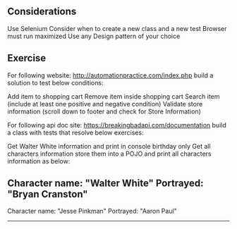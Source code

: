 ## Considerations

Use Selenium
Consider when to create a new class and a new test
Browser must run maximized
Use any Design pattern of your choice

## Exercise

For following website: http://automationpractice.com/index.php build a solution to test below conditions:

Add item to shopping cart
Remove item inside shopping cart
Search item (include at least one positive and negative condition)
Validate store information (scroll down to footer and check for Store Information)

For following api doc site: https://breakingbadapi.com/documentation build a class with tests that resolve below exercises:

Get Walter White information and print in console birthday only
Get all characters information store them into a POJO and print all characters information as below:


Character name: "Walter White"
Portrayed: "Bryan Cranston"
------------------------------------------------------
Character name: "Jesse Pinkman"
Portrayed: "Aaron Paul"

-----------------------------------------------------
